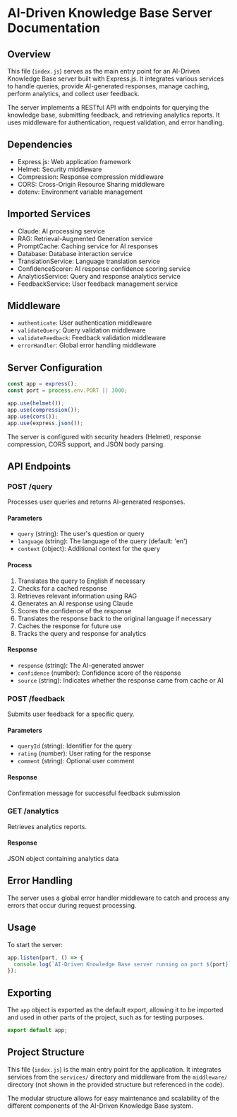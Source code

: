 # AI-Driven Knowledge Base Server Documentation

## Overview

This file (`index.js`) serves as the main entry point for an AI-Driven Knowledge Base server built with Express.js. It integrates various services to handle queries, provide AI-generated responses, manage caching, perform analytics, and collect user feedback.

The server implements a RESTful API with endpoints for querying the knowledge base, submitting feedback, and retrieving analytics reports. It uses middleware for authentication, request validation, and error handling.

## Dependencies

- Express.js: Web application framework
- Helmet: Security middleware
- Compression: Response compression middleware
- CORS: Cross-Origin Resource Sharing middleware
- dotenv: Environment variable management

## Imported Services

- Claude: AI processing service
- RAG: Retrieval-Augmented Generation service
- PromptCache: Caching service for AI responses
- Database: Database interaction service
- TranslationService: Language translation service
- ConfidenceScorer: AI response confidence scoring service
- AnalyticsService: Query and response analytics service
- FeedbackService: User feedback management service

## Middleware

- `authenticate`: User authentication middleware
- `validateQuery`: Query validation middleware
- `validateFeedback`: Feedback validation middleware
- `errorHandler`: Global error handling middleware

## Server Configuration

```javascript
const app = express();
const port = process.env.PORT || 3000;

app.use(helmet());
app.use(compression());
app.use(cors());
app.use(express.json());
```

The server is configured with security headers (Helmet), response compression, CORS support, and JSON body parsing.

## API Endpoints

### POST /query

Processes user queries and returns AI-generated responses.

#### Parameters
- `query` (string): The user's question or query
- `language` (string): The language of the query (default: 'en')
- `context` (object): Additional context for the query

#### Process
1. Translates the query to English if necessary
2. Checks for a cached response
3. Retrieves relevant information using RAG
4. Generates an AI response using Claude
5. Scores the confidence of the response
6. Translates the response back to the original language if necessary
7. Caches the response for future use
8. Tracks the query and response for analytics

#### Response
- `response` (string): The AI-generated answer
- `confidence` (number): Confidence score of the response
- `source` (string): Indicates whether the response came from cache or AI

### POST /feedback

Submits user feedback for a specific query.

#### Parameters
- `queryId` (string): Identifier for the query
- `rating` (number): User rating for the response
- `comment` (string): Optional user comment

#### Response
Confirmation message for successful feedback submission

### GET /analytics

Retrieves analytics reports.

#### Response
JSON object containing analytics data

## Error Handling

The server uses a global error handler middleware to catch and process any errors that occur during request processing.

## Usage

To start the server:

```javascript
app.listen(port, () => {
  console.log(`AI-Driven Knowledge Base server running on port ${port}`);
});
```

## Exporting

The `app` object is exported as the default export, allowing it to be imported and used in other parts of the project, such as for testing purposes.

```javascript
export default app;
```

## Project Structure

This file (`index.js`) is the main entry point for the application. It integrates services from the `services/` directory and middleware from the `middleware/` directory (not shown in the provided structure but referenced in the code).

The modular structure allows for easy maintenance and scalability of the different components of the AI-Driven Knowledge Base system.